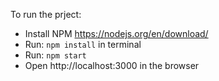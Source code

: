 To run the prject:

* Install NPM
  https://nodejs.org/en/download/
* Run: `npm install` in terminal
* Run: `npm start`
* Open http://localhost:3000 in the browser